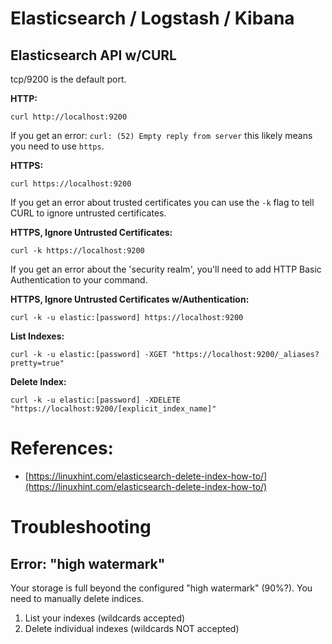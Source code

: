 # Elasticsearch / Logstash / Kibana

## Elasticsearch API w/CURL
tcp/9200 is the default port.

**HTTP:**

```
curl http://localhost:9200
```

If you get an error: `curl: (52) Empty reply from server` this likely means you need to use `https`.

**HTTPS:**
```
curl https://localhost:9200
```

If you get an error about trusted certificates you can use the `-k` flag to tell CURL to ignore untrusted certificates.

**HTTPS, Ignore Untrusted Certificates:**
```
curl -k https://localhost:9200
```

If you get an error about the 'security realm', you'll need to add HTTP Basic Authentication to your command.

**HTTPS, Ignore Untrusted Certificates w/Authentication:**
```
curl -k -u elastic:[password] https://localhost:9200
```

**List Indexes:**
```
curl -k -u elastic:[password] -XGET "https://localhost:9200/_aliases?pretty=true"
```

**Delete Index:**
```
curl -k -u elastic:[password] -XDELETE "https://localhost:9200/[explicit_index_name]"
```

# References:
- [https://linuxhint.com/elasticsearch-delete-index-how-to/](https://linuxhint.com/elasticsearch-delete-index-how-to/)




# Troubleshooting

## Error: "high watermark"
Your storage is full beyond the configured "high watermark" (90%?). You need to manually delete indices.

1. List your indexes (wildcards accepted)
2. Delete individual indexes (wildcards NOT accepted)
